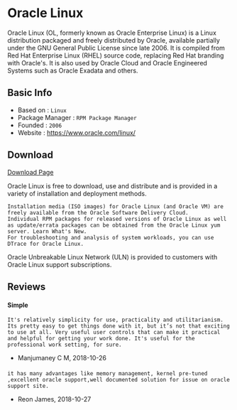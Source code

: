 # Oracle Linux

Oracle Linux (OL, formerly known as Oracle Enterprise Linux) is a Linux distribution packaged and freely distributed by Oracle, available partially under the GNU General Public License since late 2006. It is compiled from Red Hat Enterprise Linux (RHEL) source code, replacing Red Hat branding with Oracle's. It is also used by Oracle Cloud and Oracle Engineered Systems such as Oracle Exadata and others. 

## Basic Info

* Based on : `Linux`
* Package Manager : `RPM Package Manager`
* Founded : `2006`
* Website : https://www.oracle.com/linux/

## Download

[Download Page](https://www.oracle.com/technetwork/server-storage/linux/downloads/default-150441.html)

Oracle Linux is free to download, use and distribute and is provided in a variety of installation and deployment methods.

    Installation media (ISO images) for Oracle Linux (and Oracle VM) are freely available from the Oracle Software Delivery Cloud.
    Individual RPM packages for released versions of Oracle Linux as well as update/errata packages can be obtained from the Oracle Linux yum server. Learn What's New.
    For troubleshooting and analysis of system workloads, you can use DTrace for Oracle Linux.

Oracle Unbreakable Linux Network (ULN) is provided to customers with Oracle Linux support subscriptions.


## Reviews

#### Simple

```
It's relatively simplicity for use, practicality and utilitarianism. Its pretty easy to get things done with it, but it’s not that exciting to use at all. Very useful user controls that can make it practical and helpful for getting your work done. It's useful for the professional work setting, for sure. 
```
- Manjumaney C M, 2018-10-26

####

```
it has many advantages like memory management, kernel pre-tuned ,excellent oracle support,well documented solution for issue on oracle support site.
```
- Reon James, 2018-10-27 


